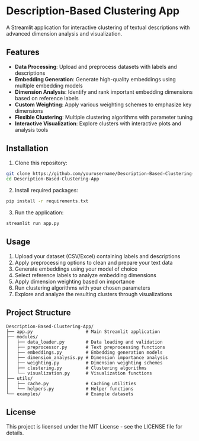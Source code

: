 # Description-Based Clustering App

A Streamlit application for interactive clustering of textual descriptions with advanced dimension analysis and visualization.

## Features

- **Data Processing**: Upload and preprocess datasets with labels and descriptions
- **Embedding Generation**: Generate high-quality embeddings using multiple embedding models
- **Dimension Analysis**: Identify and rank important embedding dimensions based on reference labels
- **Custom Weighting**: Apply various weighting schemes to emphasize key dimensions
- **Flexible Clustering**: Multiple clustering algorithms with parameter tuning
- **Interactive Visualization**: Explore clusters with interactive plots and analysis tools

## Installation

1. Clone this repository:
```bash
git clone https://github.com/yourusername/Description-Based-Clustering-App.git
cd Description-Based-Clustering-App
```

2. Install required packages:
```bash
pip install -r requirements.txt
```

3. Run the application:
```bash
streamlit run app.py
```

## Usage

1. Upload your dataset (CSV/Excel) containing labels and descriptions
2. Apply preprocessing options to clean and prepare your text data
3. Generate embeddings using your model of choice
4. Select reference labels to analyze embedding dimensions
5. Apply dimension weighting based on importance
6. Run clustering algorithms with your chosen parameters
7. Explore and analyze the resulting clusters through visualizations

## Project Structure

```
Description-Based-Clustering-App/
├── app.py                    # Main Streamlit application
├── modules/
│   ├── data_loader.py        # Data loading and validation
│   ├── preprocessor.py       # Text preprocessing functions
│   ├── embeddings.py         # Embedding generation models
│   ├── dimension_analysis.py # Dimension importance analysis
│   ├── weighting.py          # Dimension weighting schemes
│   ├── clustering.py         # Clustering algorithms
│   └── visualization.py      # Visualization functions
├── utils/
│   ├── cache.py              # Caching utilities
│   └── helpers.py            # Helper functions
└── examples/                 # Example datasets
```

## License

This project is licensed under the MIT License - see the LICENSE file for details.